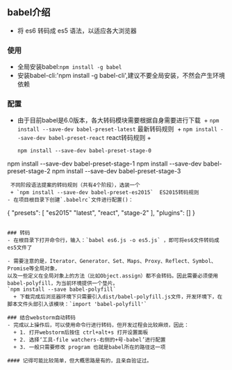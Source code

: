 ## babel介绍
- 将 es6 转码成 es5 语法，以适应各大浏览器

### 使用
- 全局安装babel:`npm install -g babel`
- 安装babel-cli:'npm install -g babel-cli',建议不要全局安装，不然会产生环境依赖

### 配置
- 由于目前babel是6.0版本，各大转码模块需要根据自身需要进行下载
  + `npm install --save-dev babel-preset-latest` 最新转码规则
  + `npm install --save-dev babel-preset-react` react转码规则
  + 
  ```
  npm install --save-dev babel-preset-stage-0
 npm install --save-dev babel-preset-stage-1
 npm install --save-dev babel-preset-stage-2
 npm install --save-dev babel-preset-stage-3
  ```
  不同阶段语法提案的转码规则（共有4个阶段），选装一个
  + `npm install --save-dev babel-preset-es2015`  ES2015转码规则
- 在项目根目录下创建`.babelrc`文件进行配置()：
```
{
  "presets": [
        "es2015"
        "latest",
        "react",
        "stage-2"
        ],
  "plugins": []
}
```

### 转码
- 在根目录下打开命令行，输入：`babel es6.js -o es5.js` ，即可将es6文件转码成es5文件了

- 需要注意的是，Iterator、Generator、Set、Maps、Proxy、Reflect、Symbol、Promise等全局对象，
以及一些定义在全局对象上的方法（比如Object.assign）都不会转码。因此需要必须使用babel-polyfill，为当前环境提供一个垫片。
`npm install --save babel-polyfill`
  + 下载完成后浏览器环境下只需要引入dist/babel-polyfill.js文件，开发环境下，在脚本文件头部引入该模块：`import 'babel-polyfill'`

### 结合webstorm自动转码
- 完成以上操作后，可以使用命令行进行转码，但开发过程会比较麻烦，因此：
  + 1. 打开webstorm后按住 ctrl+alt+s 打开设置面板
  + 2. 选择‘工具-file watchers-右侧的+号-babel’进行配置
  + 3. 一般只需要修改 program 也就是babel所在的路径这一项

#### 记得可能比较简单，但大概思路是有的，且亲自验证过。
